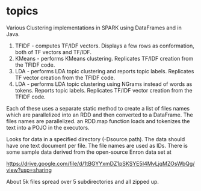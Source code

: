 # topics
Various Clustering implementations in SPARK using DataFrames and in Java.

1. TFIDF - computes TF/IDF vectors. Displays a few rows as conformation, both of TF vectors and TF/IDF.
2. KMeans - performs KMeans clustering. Replicates TF/IDF creation from the TFIDF code.
3. LDA - performs LDA topic clustering and reports topic labels. Replicates TF vector creation from the TFIDF code.
4. LDA - performs LDA topic clustering using NGrams instead of words as tokens. Reports topic labels. 
    Replicates TF/IDF vector creation from the TFIDF code.

Each of these uses a separate static method to create a list of files names which are parallelized into an RDD and then converted to a DataFrame. The files names are parallelized. an RDD.map function loads and tokenizes the text into a POJO in the executors.

Looks for data in a specified directory (-Dsource.path). The data should have one text document per file. 
The file names are used as IDs.  There is some sample data derived from the open-source Enron data set at 

https://drive.google.com/file/d/1tBGYYxmDZ1pSKSYE5I4MvLjqMZOsWbQg/view?usp=sharing

About 5k files spread over 5 subdirectories and all zipped up.



